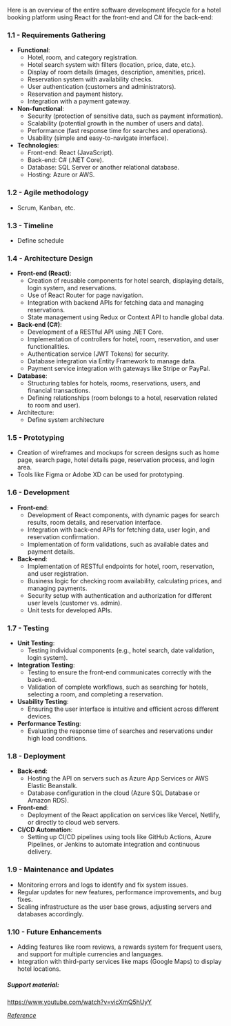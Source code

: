 
Here is an overview of the entire software development lifecycle for a hotel booking platform using React for the front-end and C# for the back-end:
### 1.1 - **Requirements Gathering**

- **Functional**:
    - Hotel, room, and category registration.
    - Hotel search system with filters (location, price, date, etc.).
    - Display of room details (images, description, amenities, price).
    - Reservation system with availability checks.
    - User authentication (customers and administrators).
    - Reservation and payment history.
    - Integration with a payment gateway.
- **Non-functional**:
    - Security (protection of sensitive data, such as payment information).
    - Scalability (potential growth in the number of users and data).
    - Performance (fast response time for searches and operations).
    - Usability (simple and easy-to-navigate interface).
- **Technologies**:
    - Front-end: React (JavaScript).
    - Back-end: C# (.NET Core).
    - Database: SQL Server or another relational database.
    - Hosting: Azure or AWS.
### 1.2 - **Agile methodology**

- Scrum, Kanban, etc.

### 1.3 - **Timeline**

- Define schedule

### 1.4 - **Architecture Design**

- **Front-end (React)**:
    - Creation of reusable components for hotel search, displaying details, login system, and reservations.
    - Use of React Router for page navigation.
    - Integration with backend APIs for fetching data and managing reservations.
    - State management using Redux or Context API to handle global data.
- **Back-end (C#)**:
    - Development of a RESTful API using .NET Core.
    - Implementation of controllers for hotel, room, reservation, and user functionalities.
    - Authentication service (JWT Tokens) for security.
    - Database integration via Entity Framework to manage data.
    - Payment service integration with gateways like Stripe or PayPal.
- **Database**:
    - Structuring tables for hotels, rooms, reservations, users, and financial transactions.
    - Defining relationships (room belongs to a hotel, reservation related to room and user).
- Architecture:
	- Define system architecture

### 1.5 - **Prototyping**

- Creation of wireframes and mockups for screen designs such as home page, search page, hotel details page, reservation process, and login area.
- Tools like Figma or Adobe XD can be used for prototyping.

### 1.6 - **Development**

- **Front-end**:
    - Development of React components, with dynamic pages for search results, room details, and reservation interface.
    - Integration with back-end APIs for fetching data, user login, and reservation confirmation.
    - Implementation of form validations, such as available dates and payment details.
- **Back-end**:
    - Implementation of RESTful endpoints for hotel, room, reservation, and user registration.
    - Business logic for checking room availability, calculating prices, and managing payments.
    - Security setup with authentication and authorization for different user levels (customer vs. admin).
    - Unit tests for developed APIs.

### 1.7 - **Testing**

- **Unit Testing**:
    - Testing individual components (e.g., hotel search, date validation, login system).
- **Integration Testing**:
    - Testing to ensure the front-end communicates correctly with the back-end.
    - Validation of complete workflows, such as searching for hotels, selecting a room, and completing a reservation.
- **Usability Testing**:
    - Ensuring the user interface is intuitive and efficient across different devices.
- **Performance Testing**:
    - Evaluating the response time of searches and reservations under high load conditions.

### 1.8 - **Deployment**

- **Back-end**:
    - Hosting the API on servers such as Azure App Services or AWS Elastic Beanstalk.
    - Database configuration in the cloud (Azure SQL Database or Amazon RDS).
- **Front-end**:
    - Deployment of the React application on services like Vercel, Netlify, or directly to cloud web servers.
- **CI/CD Automation**:
    - Setting up CI/CD pipelines using tools like GitHub Actions, Azure Pipelines, or Jenkins to automate integration and continuous delivery.

### 1.9 - **Maintenance and Updates**

- Monitoring errors and logs to identify and fix system issues.
- Regular updates for new features, performance improvements, and bug fixes.
- Scaling infrastructure as the user base grows, adjusting servers and databases accordingly.

### 1.10 - **Future Enhancements**

- Adding features like room reviews, a rewards system for frequent users, and support for multiple currencies and languages.
- Integration with third-party services like maps (Google Maps) to display hotel locations.


##### *Support material:*
https://www.youtube.com/watch?v=vicXmQ5hUyY

*[Reference](https://openai.com/chatgpt/)*


